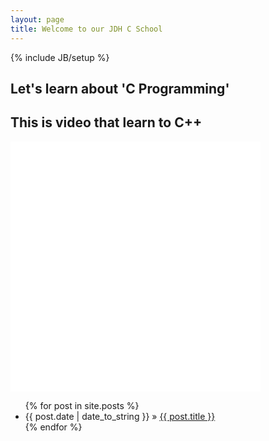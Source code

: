 ```yaml
---
layout: page
title: Welcome to our JDH C School
---
```

{% include JB/setup %}
    
##  Let's learn about 'C Programming'

## This is video that learn to C++
<iframe width="400" height="400" src="//www.youtube.com/embed/JBjjnqGOBP8" frameborder="0" allowfullscreen></iframe>


<ul class="posts">
  {% for post in site.posts %}
    <li><span>{{ post.date | date_to_string }}</span> &raquo; <a href="{{ BASE_PATH }}{{ post.url }}">{{ post.title }}</a></li>
  {% endfor %}
</ul>




